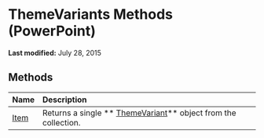 
# ThemeVariants Methods (PowerPoint)

 **Last modified:** July 28, 2015


## Methods



|**Name**|**Description**|
|:-----|:-----|
| [Item](acc0bc46-94d0-827a-7c38-a8f7a149ff30.md)|Returns a single  ** [ThemeVariant](de00374f-05fd-4cae-08f8-ef417cd944b5.md)** object from the collection.|
